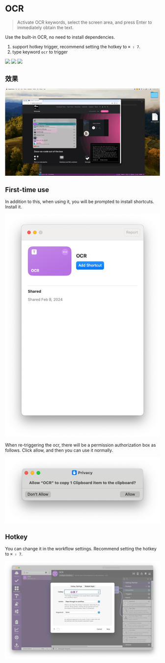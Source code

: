 # OCR
> Activate OCR keywords, select the screen area, and press Enter to immediately obtain the text.

Use the built-in OCR, no need to install dependencies.

1. support hotkey trigger, recommend setting the hotkey to `⌘ ⇧ 7`.
2. type keyword `ocr` to trigger



[![](https://img.shields.io/badge/version-v3.1-green?style=for-the-badge)](https://img.shields.io/badge/version-v3.1-green?style=for-the-badge)
[![](https://img.shields.io/badge/download-click-blue?style=for-the-badge)](https://github.com/alanhe421/alfred-workflows/raw/master/ocr/OCR.alfredworkflow)
[![](https://img.shields.io/badge/Install%20In%20Alfred-8A2BE2?style=for-the-badge)](https://alfred.app/workflows/alanhe/ocr/install/)



<!-- more -->

## 效果
![](screenshots/screenshot.gif)

## First-time use

In addition to this, when using it, you will be prompted to install shortcuts. Install it.

![screenshot1.png](screenshots/screenshot1.png)

When re-triggering the ocr, there will be a permission authorization box as follows. Click allow, and then you can use it normally.

![screenshot2.png](screenshots/screenshot2.png)

## Hotkey
You can change it in the workflow settings. Recommend setting the hotkey to `⌘ ⇧ 7`.

![screenshot4.png](screenshots/screenshot4.png)
